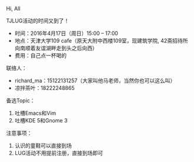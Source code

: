 Hi, All

TJLUG活动的时间又到了！

* 时间：2016年4月17日（周日）15:00 – 17:00
* 地点：天津大学109 cafe（原天大附中西楼109室，现建筑学院, 42斋招待所向南顺着友谊湖畔走到头之后向西）
* 费用：自己点一杯喝的

联络人：
* richard_ma：15122131257（大家叫他马老师，当然你也可以这么叫）
* 凉拌茶叶：18222248865

备选Topic：
1. 吐槽Emacs和Vim
2. 吐槽KDE 5和Gnome 3

注意事项：

1. 认识的童鞋可以直接到场
2. LUG活动不用提前注册，直接到场即可
